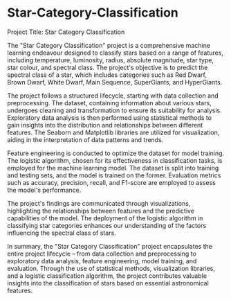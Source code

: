 # Star-Category-Classification

Project Title: Star Category Classification

The "Star Category Classification" project is a comprehensive machine learning endeavour designed to classify stars based on a range of features, including temperature, luminosity, radius, absolute magnitude, star type, star colour, and spectral class. The project's objective is to predict the spectral class of a star, which includes categories such as Red Dwarf, Brown Dwarf, White Dwarf, Main Sequence, SuperGiants, and HyperGiants.

The project follows a structured lifecycle, starting with data collection and preprocessing. The dataset, containing information about various stars, undergoes cleaning and transformation to ensure its suitability for analysis. Exploratory data analysis is then performed using statistical methods to gain insights into the distribution and relationships between different features. The Seaborn and Matplotlib libraries are utilized for visualization, aiding in the interpretation of data patterns and trends.

Feature engineering is conducted to optimize the dataset for model training. The logistic algorithm, chosen for its effectiveness in classification tasks, is employed for the machine learning model. The dataset is split into training and testing sets, and the model is trained on the former. Evaluation metrics such as accuracy, precision, recall, and F1-score are employed to assess the model's performance.

The project's findings are communicated through visualizations, highlighting the relationships between features and the predictive capabilities of the model. The deployment of the logistic algorithm in classifying star categories enhances our understanding of the factors influencing the spectral class of stars.

In summary, the "Star Category Classification" project encapsulates the entire project lifecycle – from data collection and preprocessing to exploratory data analysis, feature engineering, model training, and evaluation. Through the use of statistical methods, visualization libraries, and a logistic classification algorithm, the project contributes valuable insights into the classification of stars based on essential astronomical features.
